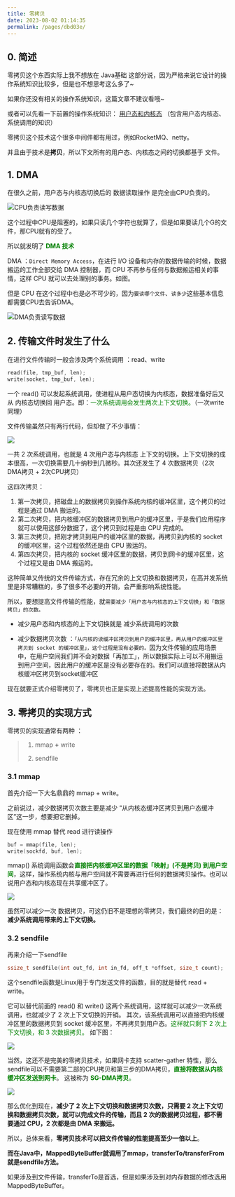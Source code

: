 ```yaml
---
title: 零拷贝
date: 2023-08-02 01:14:35
permalink: /pages/dbd03e/
---
```

## 0. 简述
零拷贝这个东西实际上我不想放在 Java基础 这部分说，因为严格来说它设计的操作系统知识比较多，但是也不想思考这么多了~

如果你还没有相关的操作系统知识，这篇文章不建议看哦~

或者可以先看一下前置的操作系统知识：
[用户态和内核态](10.用户态和内核态.md)  （包含用户态内核态、系统调用的知识）

零拷贝这个技术这个很多中间件都有用过，例如RocketMQ、netty。

并且由于技术是**拷贝**，所以下文所有的用户态、内核态之间的切换都基于 文件。

## 1. DMA

在很久之前，用户态与内核态切换后的 数据读取操作 是完全由CPU负责的。

![CPU负责读写数据](https://typorehwf.oss-cn-chengdu.aliyuncs.com/20230802012824.png)

这个过程中CPU是阻塞的，如果只读几个字符也就算了，但是如果要读几个G的文件，那CPU就有的受了。

所以就发明了 <font color=Green>**DMA 技术**</font>

DMA ：`Direct Memory Access`，在进行 I/O 设备和内存的数据传输的时候，数据搬运的工作全部交给 DMA 控制器，而 CPU 不再参与任何与数据搬运相关的事情，这样 CPU 就可以去处理别的事务。如图。

但是 CPU 在这个过程中也是必不可少的，因为`要读哪个文件`、`读多少`这些基本信息都需要CPU去告诉DMA。

![DMA负责读写数据](https://typorehwf.oss-cn-chengdu.aliyuncs.com/20230802012858.png)

## 2. 传输文件时发生了什么
在进行文件传输时一般会涉及两个系统调用 ：read、write

```c
read(file, tmp_buf, len);
write(socket, tmp_buf, len);
```

一个 read() 可以发起系统调用，使进程从用户态切换为内核态，数据准备好后又从 内核态切换回 用户态。即：<font color=Green>一次系统调用会发生两次上下文切换。</font>（一次write同理）

文件传输虽然只有两行代码，但却做了不少事情：

![](https://typorehwf.oss-cn-chengdu.aliyuncs.com/20230802012920.png)

一共 2 次系统调用，也就是 4 次用户态与内核态 上下文的切换。上下文切换的成本很高，一次切换需要几十纳秒到几微秒。其次还发生了 4 次数据拷贝（2次DMA拷贝 + 2次CPU拷贝）

这四次拷贝：

1. 第一次拷贝，把磁盘上的数据拷贝到操作系统内核的缓冲区里，这个拷贝的过程是通过 DMA 搬运的。
2. 第二次拷贝，把内核缓冲区的数据拷贝到用户的缓冲区里，于是我们应用程序就可以使用这部分数据了，这个拷贝到过程是由 CPU 完成的。
3. 第三次拷贝，把刚才拷贝到用户的缓冲区里的数据，再拷贝到内核的 socket 的缓冲区里，这个过程依然还是由 CPU 搬运的。
4. 第四次拷贝，把内核的 socket 缓冲区里的数据，拷贝到网卡的缓冲区里，这个过程又是由 DMA 搬运的。

这种简单又传统的文件传输方式，存在冗余的上文切换和数据拷贝，在高并发系统里是非常糟糕的，多了很多不必要的开销，会严重影响系统性能。

所以，要想提高文件传输的性能，就`需要减少「用户态与内核态的上下文切换」和「数据拷贝」的次数。`

* 减少用户态和内核态的上下文切换就是 减少系统调用的次数

* 减少数据拷贝次数 ：`「从内核的读缓冲区拷贝到用户的缓冲区里，再从用户的缓冲区里拷贝到 socket 的缓冲区里」，这个过程是没有必要的。`因为文件传输的应用场景中，在用户空间我们并不会对数据「再加工」，所以数据实际上可以不用搬运到用户空间，因此用户的缓冲区是没有必要存在的。我们可以直接将数据从内核缓冲区拷贝到socket缓冲区

现在就要正式介绍零拷贝了，零拷贝也正是实现上述提高性能的实现方法。

## 3. 零拷贝的实现方式

零拷贝的实现通常有两种 ：

> 1. mmap **+** write
>
> 2. sendfile

### 3.1 mmap

首先介绍一下大名鼎鼎的 mmap + write。

之前说过，减少数据拷贝次数主要是减少 “从内核态缓冲区拷贝到用户态缓冲区”这一步，想要把它删掉。

现在使用 mmap 替代 read 进行读操作

```c
buf = mmap(file, len);
write(sockfd, buf, len);
```

mmap() 系统调用函数会<font color=Green>**直接把内核缓冲区里的数据「映射」(不是拷贝) 到用户空间**</font>，这样，操作系统内核与用户空间就不需要再进行任何的数据拷贝操作。也可以说用户态和内核态现在共享缓冲区了。

![](https://typorehwf.oss-cn-chengdu.aliyuncs.com/20230802013008.png)

虽然可以减少一次 数据拷贝，可这仍旧不是理想的零拷贝，我们最终的目的是：**减少系统调用带来的上下文切换。**

### 3.2 sendfile

再来介绍一下sendfile

```c
ssize_t sendfile(int out_fd, int in_fd, off_t *offset, size_t count);
```

这个sendfile函数是Linux用于专门发送文件的函数，目的就是替代 read + write。

它可以替代前面的 read() 和 write() 这两个系统调用，这样就可以减少一次系统调用，也就减少了 2 次上下文切换的开销。
其次，该系统调用可以直接把内核缓冲区里的数据拷贝到 socket 缓冲区里，不再拷贝到用户态。<font color=Green>这样就只剩下 2 次上下文切换，和 3 次数据拷贝。</font>
如下图：

![](https://typorehwf.oss-cn-chengdu.aliyuncs.com/20230802013029.png)

当然，这还不是完美的零拷贝技术，如果网卡支持 scatter-gather 特性，那么sendfile可以不需要第二部的CPU拷贝和第三步的DMA拷贝，<font color=Green>**直接将数据从内核缓冲区发送到网卡**</font>。
这被称为 <font color=Green>**SG-DMA拷贝**。</font>

![](https://typorehwf.oss-cn-chengdu.aliyuncs.com/20230802013045.png)

那么优化到现在，**减少了 2 次上下文切换和数据拷贝次数，只需要 2 次上下文切换和数据拷贝次数，就可以完成文件的传输，而且 2 次的数据拷贝过程，都不需要通过 CPU，2 次都是由 DMA 来搬运。**

所以，总体来看，**零拷贝技术可以把文件传输的性能提高至少一倍以上**。

**而在Java中，MappedByteBuffer就调用了mmap，transferTo/transferFrom就是sendfile方法。**

如果涉及到文件传输，transferTo是首选，但是如果涉及到对内存数据的修改选用MappedByteBuffer。
